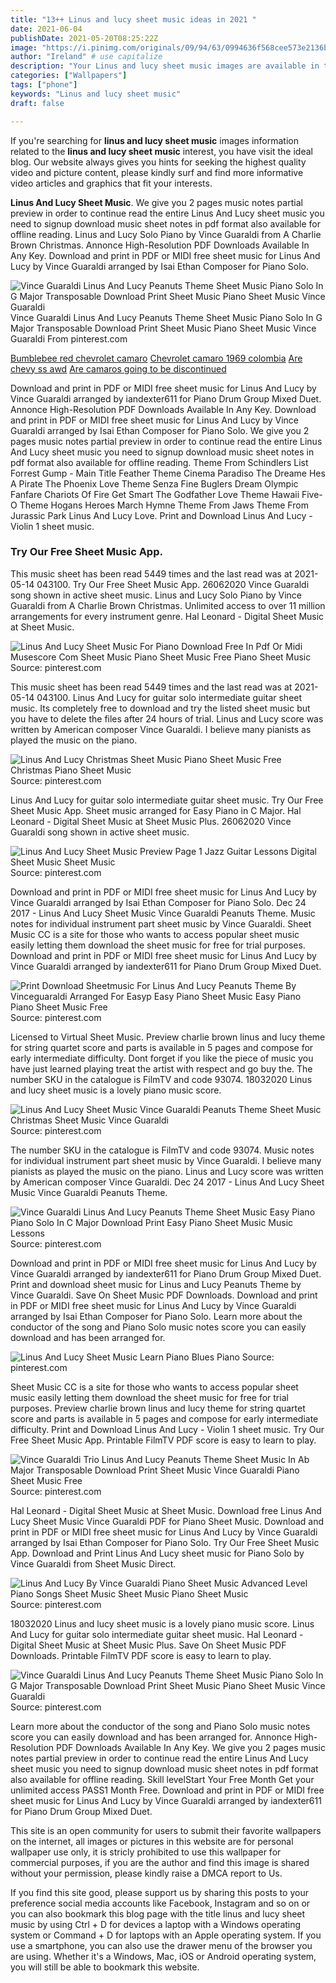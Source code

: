 ```yaml
---
title: "13++ Linus and lucy sheet music ideas in 2021 "
date: 2021-06-04
publishDate: 2021-05-20T08:25:22Z
image: "https://i.pinimg.com/originals/09/94/63/0994636f568cee573e2136baa2ca2520.gif"
author: "Ireland" # use capitalize
description: "Your Linus and lucy sheet music images are available in this site. Linus and lucy sheet music are a topic that is being searched for and liked by netizens today. You can Find and Download the Linus and lucy sheet music files here. Find and Download all royalty-free vectors."
categories: ["Wallpapers"]
tags: ["phone"]
keywords: "Linus and lucy sheet music"
draft: false

---
```


If you're searching for **linus and lucy sheet music** images information related to the **linus and lucy sheet music** interest, you have visit the ideal  blog.  Our website always  gives you  hints  for seeking  the highest  quality video and picture  content, please kindly surf and find more informative video articles and graphics  that fit your interests.

**Linus And Lucy Sheet Music**. We give you 2 pages music notes partial preview in order to continue read the entire Linus And Lucy sheet music you need to signup download music sheet notes in pdf format also available for offline reading. Linus and Lucy Solo Piano by Vince Guaraldi from A Charlie Brown Christmas. Annonce High-Resolution PDF Downloads Available In Any Key. Download and print in PDF or MIDI free sheet music for Linus And Lucy by Vince Guaraldi arranged by Isai Ethan Composer for Piano Solo.

![Vince Guaraldi Linus And Lucy Peanuts Theme Sheet Music Piano Solo In G Major Transposable Download Print Sheet Music Piano Sheet Music Vince Guaraldi](https://i.pinimg.com/originals/09/94/63/0994636f568cee573e2136baa2ca2520.gif "Vince Guaraldi Linus And Lucy Peanuts Theme Sheet Music Piano Solo In G Major Transposable Download Print Sheet Music Piano Sheet Music Vince Guaraldi")
Vince Guaraldi Linus And Lucy Peanuts Theme Sheet Music Piano Solo In G Major Transposable Download Print Sheet Music Piano Sheet Music Vince Guaraldi From pinterest.com

[Bumblebee red chevrolet camaro](/bumblebee-red-chevrolet-camaro/)
[Chevrolet camaro 1969 colombia](/chevrolet-camaro-1969-colombia/)
[Are chevy ss awd](/are-chevy-ss-awd/)
[Are camaros going to be discontinued](/are-camaros-going-to-be-discontinued/)

Download and print in PDF or MIDI free sheet music for Linus And Lucy by Vince Guaraldi arranged by iandexter611 for Piano Drum Group Mixed Duet. Annonce High-Resolution PDF Downloads Available In Any Key. Download and print in PDF or MIDI free sheet music for Linus And Lucy by Vince Guaraldi arranged by Isai Ethan Composer for Piano Solo. We give you 2 pages music notes partial preview in order to continue read the entire Linus And Lucy sheet music you need to signup download music sheet notes in pdf format also available for offline reading. Theme From Schindlers List Forrest Gump - Main Title Feather Theme Cinema Paradiso The Dreame Hes A Pirate The Phoenix Love Theme Senza Fine Buglers Dream Olympic Fanfare Chariots Of Fire Get Smart The Godfather Love Theme Hawaii Five-O Theme Hogans Heroes March Hymne Theme From Jaws Theme From Jurassic Park Linus And Lucy Love. Print and Download Linus And Lucy - Violin 1 sheet music.

### Try Our Free Sheet Music App.

This music sheet has been read 5449 times and the last read was at 2021-05-14 043100. Try Our Free Sheet Music App. 26062020 Vince Guaraldi song shown in active sheet music. Linus and Lucy Solo Piano by Vince Guaraldi from A Charlie Brown Christmas. Unlimited access to over 11 million arrangements for every instrument genre. Hal Leonard - Digital Sheet Music at Sheet Music.


![Linus And Lucy Sheet Music For Piano Download Free In Pdf Or Midi Musescore Com Sheet Music Piano Sheet Music Free Piano Sheet Music](https://i.pinimg.com/originals/cc/dd/04/ccdd04c4c749ba6df9dd2e13459caba7.png "Linus And Lucy Sheet Music For Piano Download Free In Pdf Or Midi Musescore Com Sheet Music Piano Sheet Music Free Piano Sheet Music")
Source: pinterest.com

This music sheet has been read 5449 times and the last read was at 2021-05-14 043100. Linus And Lucy for guitar solo intermediate guitar sheet music. Its completely free to download and try the listed sheet music but you have to delete the files after 24 hours of trial. Linus and Lucy score was written by American composer Vince Guaraldi. I believe many pianists as played the music on the piano.

![Linus And Lucy Christmas Sheet Music Piano Sheet Music Free Christmas Piano Sheet Music](https://i.pinimg.com/originals/82/fe/53/82fe53c2fa1b55f887f0166c72b8f754.png "Linus And Lucy Christmas Sheet Music Piano Sheet Music Free Christmas Piano Sheet Music")
Source: pinterest.com

Linus And Lucy for guitar solo intermediate guitar sheet music. Try Our Free Sheet Music App. Sheet music arranged for Easy Piano in C Major. Hal Leonard - Digital Sheet Music at Sheet Music Plus. 26062020 Vince Guaraldi song shown in active sheet music.

![Linus And Lucy Sheet Music Preview Page 1 Jazz Guitar Lessons Digital Sheet Music Sheet Music](https://i.pinimg.com/originals/f9/ac/25/f9ac253cda53375ab789c3d74f616260.png "Linus And Lucy Sheet Music Preview Page 1 Jazz Guitar Lessons Digital Sheet Music Sheet Music")
Source: pinterest.com

Download and print in PDF or MIDI free sheet music for Linus And Lucy by Vince Guaraldi arranged by Isai Ethan Composer for Piano Solo. Dec 24 2017 - Linus And Lucy Sheet Music Vince Guaraldi Peanuts Theme. Music notes for individual instrument part sheet music by Vince Guaraldi. Sheet Music CC is a site for those who wants to access popular sheet music easily letting them download the sheet music for free for trial purposes. Download and print in PDF or MIDI free sheet music for Linus And Lucy by Vince Guaraldi arranged by iandexter611 for Piano Drum Group Mixed Duet.

![Print Download Sheetmusic For Linus And Lucy Peanuts Theme By Vinceguaraldi Arranged For Easyp Easy Piano Sheet Music Easy Piano Piano Sheet Music Free](https://i.pinimg.com/originals/af/8b/9b/af8b9b6b3cd96d410acfc3df1807bc4b.gif "Print Download Sheetmusic For Linus And Lucy Peanuts Theme By Vinceguaraldi Arranged For Easyp Easy Piano Sheet Music Easy Piano Piano Sheet Music Free")
Source: pinterest.com

Licensed to Virtual Sheet Music. Preview charlie brown linus and lucy theme for string quartet score and parts is available in 5 pages and compose for early intermediate difficulty. Dont forget if you like the piece of music you have just learned playing treat the artist with respect and go buy the. The number SKU in the catalogue is FilmTV and code 93074. 18032020 Linus and lucy sheet music is a lovely piano music score.

![Linus And Lucy Sheet Music Vince Guaraldi Peanuts Theme Sheet Music Christmas Sheet Music Vince Guaraldi](https://i.pinimg.com/originals/4f/5b/d6/4f5bd6722057a7cbcf74a10124ffa63f.jpg "Linus And Lucy Sheet Music Vince Guaraldi Peanuts Theme Sheet Music Christmas Sheet Music Vince Guaraldi")
Source: pinterest.com

The number SKU in the catalogue is FilmTV and code 93074. Music notes for individual instrument part sheet music by Vince Guaraldi. I believe many pianists as played the music on the piano. Linus and Lucy score was written by American composer Vince Guaraldi. Dec 24 2017 - Linus And Lucy Sheet Music Vince Guaraldi Peanuts Theme.

![Vince Guaraldi Linus And Lucy Peanuts Theme Sheet Music Easy Piano Piano Solo In C Major Download Print Easy Piano Sheet Music Music Lessons](https://i.pinimg.com/originals/fd/25/05/fd25053351fce9477fc748f1a236029d.gif "Vince Guaraldi Linus And Lucy Peanuts Theme Sheet Music Easy Piano Piano Solo In C Major Download Print Easy Piano Sheet Music Music Lessons")
Source: pinterest.com

Download and print in PDF or MIDI free sheet music for Linus And Lucy by Vince Guaraldi arranged by iandexter611 for Piano Drum Group Mixed Duet. Print and download sheet music for Linus and Lucy Peanuts Theme by Vince Guaraldi. Save On Sheet Music PDF Downloads. Download and print in PDF or MIDI free sheet music for Linus And Lucy by Vince Guaraldi arranged by Isai Ethan Composer for Piano Solo. Learn more about the conductor of the song and Piano Solo music notes score you can easily download and has been arranged for.

![Linus And Lucy Sheet Music Learn Piano Blues Piano](https://i.pinimg.com/originals/fc/62/3d/fc623db9d13e767b423a047a55b7de19.png "Linus And Lucy Sheet Music Learn Piano Blues Piano")
Source: pinterest.com

Sheet Music CC is a site for those who wants to access popular sheet music easily letting them download the sheet music for free for trial purposes. Preview charlie brown linus and lucy theme for string quartet score and parts is available in 5 pages and compose for early intermediate difficulty. Print and Download Linus And Lucy - Violin 1 sheet music. Try Our Free Sheet Music App. Printable FilmTV PDF score is easy to learn to play.

![Vince Guaraldi Trio Linus And Lucy Peanuts Theme Sheet Music In Ab Major Transposable Download Print Sheet Music Vince Guaraldi Piano Sheet Music Free](https://i.pinimg.com/originals/49/7a/23/497a2306b1a74117301e4ed07bce905a.gif "Vince Guaraldi Trio Linus And Lucy Peanuts Theme Sheet Music In Ab Major Transposable Download Print Sheet Music Vince Guaraldi Piano Sheet Music Free")
Source: pinterest.com

Hal Leonard - Digital Sheet Music at Sheet Music. Download free Linus And Lucy Sheet Music Vince Guaraldi PDF for Piano Sheet Music. Download and print in PDF or MIDI free sheet music for Linus And Lucy by Vince Guaraldi arranged by Isai Ethan Composer for Piano Solo. Try Our Free Sheet Music App. Download and Print Linus And Lucy sheet music for Piano Solo by Vince Guaraldi from Sheet Music Direct.

![Linus And Lucy By Vince Guaraldi Piano Sheet Music Advanced Level Piano Songs Sheet Music Sheet Music Piano Sheet Music](https://i.pinimg.com/originals/dc/4b/fb/dc4bfb68329f2769e920160e05530c0b.jpg "Linus And Lucy By Vince Guaraldi Piano Sheet Music Advanced Level Piano Songs Sheet Music Sheet Music Piano Sheet Music")
Source: pinterest.com

18032020 Linus and lucy sheet music is a lovely piano music score. Linus And Lucy for guitar solo intermediate guitar sheet music. Hal Leonard - Digital Sheet Music at Sheet Music Plus. Save On Sheet Music PDF Downloads. Printable FilmTV PDF score is easy to learn to play.

![Vince Guaraldi Linus And Lucy Peanuts Theme Sheet Music Piano Solo In G Major Transposable Download Print Sheet Music Piano Sheet Music Vince Guaraldi](https://i.pinimg.com/originals/09/94/63/0994636f568cee573e2136baa2ca2520.gif "Vince Guaraldi Linus And Lucy Peanuts Theme Sheet Music Piano Solo In G Major Transposable Download Print Sheet Music Piano Sheet Music Vince Guaraldi")
Source: pinterest.com

Learn more about the conductor of the song and Piano Solo music notes score you can easily download and has been arranged for. Annonce High-Resolution PDF Downloads Available In Any Key. We give you 2 pages music notes partial preview in order to continue read the entire Linus And Lucy sheet music you need to signup download music sheet notes in pdf format also available for offline reading. Skill levelStart Your Free Month Get your unlimited access PASS1 Month Free. Download and print in PDF or MIDI free sheet music for Linus And Lucy by Vince Guaraldi arranged by iandexter611 for Piano Drum Group Mixed Duet.

This site is an open community for users to submit their favorite wallpapers on the internet, all images or pictures in this website are for personal wallpaper use only, it is stricly prohibited to use this wallpaper for commercial purposes, if you are the author and find this image is shared without your permission, please kindly raise a DMCA report to Us.

If you find this site good, please support us by sharing this posts to your preference social media accounts like Facebook, Instagram and so on or you can also bookmark this blog page with the title linus and lucy sheet music by using Ctrl + D for devices a laptop with a Windows operating system or Command + D for laptops with an Apple operating system. If you use a smartphone, you can also use the drawer menu of the browser you are using. Whether it's a Windows, Mac, iOS or Android operating system, you will still be able to bookmark this website.
